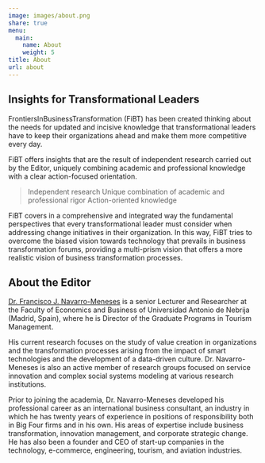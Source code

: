 ```yaml
---
image: images/about.png
share: true
menu:
  main:
    name: About
    weight: 5
title: About
url: about
---
```


## Insights for Transformational Leaders
FrontiersInBusinessTransformation (FiBT) has been created thinking about the needs for updated and incisive knowledge that transformational leaders have to keep their organizations ahead and make them more competitive every day.

FiBT offers insights that are the result of independent research carried out by the Editor, uniquely combining academic and professional knowledge with a clear action-focused orientation.

> Independent research
> Unique combination of academic and professional rigor
> Action-oriented knowledge

FiBT covers in a comprehensive and integrated way the fundamental perspectives that every transformational leader must consider when addressing change initiatives in their organization. In this way, FiBT tries to overcome the biased vision towards technology that prevails in business transformation forums, providing a multi-prism vision that offers a more realistic vision of business transformation processes.

## About the Editor

[Dr. Francisco J. Navarro-Meneses](https://www.linkedin.com/in/navarrofj/) is a senior Lecturer and Researcher at the Faculty of Economics and Business of Universidad Antonio de Nebrija (Madrid, Spain), where he is Director of the Graduate Programs in Tourism Management.

His current research focuses on the study of value creation in organizations and the transformation processes arising from the impact of smart technologies and the development of a data-driven culture. Dr. Navarro-Meneses is also an active member of research groups focused on service innovation and complex social systems modeling at various research institutions. 

Prior to joining the academia, Dr. Navarro-Meneses developed his professional career as an international business consultant, an industry in which he has twenty years of experience in positions of responsibility both in Big Four firms and in his own. His areas of expertise include business transformation, innovation management, and corporate strategic change. He has also been a founder and CEO of start-up companies in the technology, e-commerce, engineering, tourism, and aviation industries.
